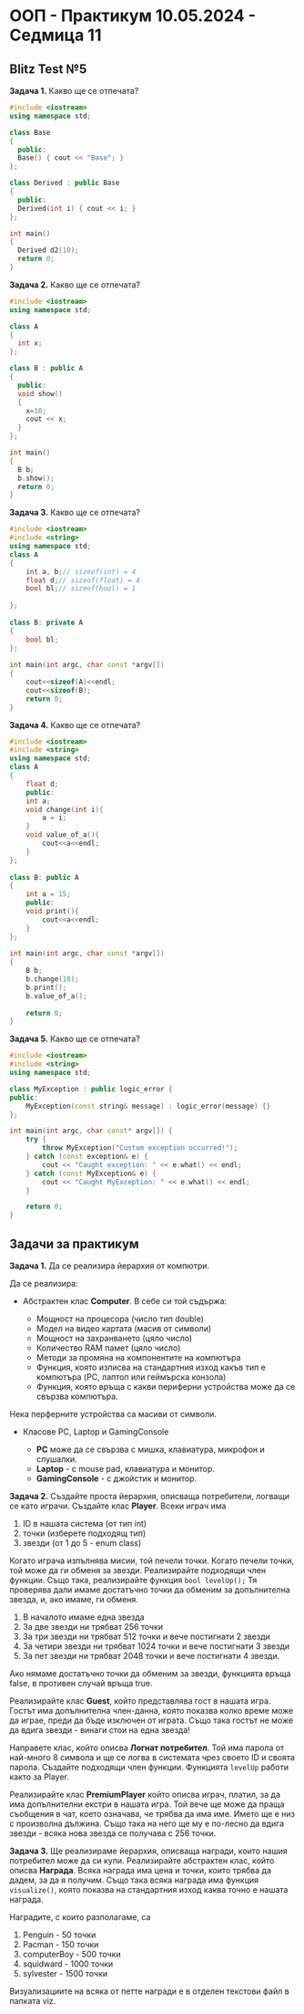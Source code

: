 # OOП - Практикум 10.05.2024 - Седмица 11

## Blitz Test №5

**Задача 1.** Какво ще се отпечата?
```c++
#include <iostream>
using namespace std;

class Base
{
  public:
  Base() { cout << "Base"; }
};

class Derived : public Base
{
  public:
  Derived(int i) { cout << i; }
};

int main()
{
  Derived d2(10);
  return 0;
}
```

**Задача 2.** Какво ще се отпечата?
```c++
#include <iostream>
using namespace std;

class A
{
  int x;
};

class B : public A
{
  public:
  void show()
  {
    x=10;
    cout << x;
  }
};

int main()
{
  B b;
  b.show();
  return 0;
}
```

**Задача 3.** Какво ще се отпечата?

```c++
#include <iostream>
#include <string>
using namespace std;
class A
{
	int a, b;// sizeof(int) = 4
	float d;// sizeof(float) = 4
	bool bl;// sizeof(bool) = 1 
   
};
 
class B: private A
{
    bool bl;
};
 
int main(int argc, char const *argv[])
{
	cout<<sizeof(A)<<endl;
	cout<<sizeof(B);
	return 0;
}
```

**Задача 4.** Какво ще се отпечата?

```c++
#include <iostream>
#include <string>
using namespace std;
class A
{
	float d;
    public:
	int a;
	void change(int i){
		a = i;
	}
	void value_of_a(){
		cout<<a<<endl;
	}
};
 
class B: public A
{
	int a = 15;
    public:
	void print(){
		cout<<a<<endl;
	}
};
 
int main(int argc, char const *argv[])
{
	B b;
	b.change(10);
	b.print();
	b.value_of_a();
 
	return 0;
}
```

**Задача 5.** Какво ще се отпечата?

```c++
#include <iostream>
#include <string>
using namespace std;

class MyException : public logic_error {
public:
    MyException(const string& message) : logic_error(message) {}
};

int main(int argc, char const* argv[]) {
    try {
        throw MyException("Custom exception occurred!");
    } catch (const exception& e) {
        cout << "Caught exception: " << e.what() << endl;
    } catch (const MyException& e) {
        cout << "Caught MyException: " << e.what() << endl;
    }

    return 0;
}
```

## Задачи за практикум

**Задача 1.** Да се реализира йерархия от компютри.

Да се реализира:

* Абстрактен клас **Computer**. В себе си той съдържа:
  
  * Мощност на процесора (число тип double)
  * Модел на видео картата (масив от символи)
  * Мощност на захранването (цяло число)
  * Количество RAM памет (цяло число)
  * Методи за промяна на компонентите на компютъра
  * Функция, която изписва на стандартния изход какъв тип е компютъра (PC, лаптоп или геймърска конзола)
  * Функция, която връща с какви периферни устройства може да се свързва компютъра.

Нека перферните устройства са масиви от символи.

* Класове PC, Laptop и GamingConsole
  
  * **PC** може да се свързва с мишка, клавиатура, микрофон и слушалки.
  * **Laptop** - с mouse pad, клавиатура и монитор.
  * **GamingConsole** - с джойстик и монитор.  

**Задача 2.** Създайте проста йерархия, описваща потребители, логващи се като играчи.
Създайте клас **Player**. Всеки играч има

1. ID в нашата система (от тип int)
2. точки (изберете подходящ тип)
3. звезди (от 1 до 5 - enum class)

Когато играча изпълнява мисии, той печели точки. Когато печели точки, той може да ги обменя за звезди. Реализирайте подходящи член функции. Също така, реализирайте функция ``bool levelUp();`` Тя проверява
дали имаме достатъчно точки да обменим за допълнителна звезда, и, ако имаме, ги
обменя.

1. В началото имаме една звезда
2. За две звезди ни трябват 256 точки
3. За три звезди ни трябват 512 точки и вече постигнати 2 звезди
4. За четири звезди ни трябват 1024 точки и вече постигнати 3 звезди
5. За пет звезди ни трябват 2048 точки и вече постигнати 4 звезди.

Ако нямаме достатъчно точки да обменим за звезди, функцията връща false, в противен случай връща true.

Реализирайте клас **Guest**, който представлява гост в нашата игра. Гостът има допълнителна член-данна, която показва колко време може да играе, преди да бъде
изключен от играта. Също така гостът не може да вдига звезди - винаги стои на една звезда!

Направете клас, който описва **Логнат потребител**. Той има парола от най-много 8 символа и ще се логва в системата чрез своето ID и своята парола.
Създайте подходящи член функции. Функцията ``levelUp`` работи както за Player.

Реализирайте клас **PremiumPlayer** който описва играч, платил, за да има допълнителни екстри в нашата игра. Той вече ще може да праща съобщения в чат,
което означава, че трябва да има име. Името ще е низ с произволна дължина. Също така на него ще му е по-лесно да вдига звезди - всяка нова звезда се получава с 256 точки.

**Задача 3.** Ще реализираме йерархия, описваща награди, които нашия потребител може да си
купи. 
Реализирайте абстрактен клас, който описва **Награда**. Всяка награда има цена и точки, които трябва да дадем, за да я получим. Също така всяка награда има функция ``visualize()``, която показва на стандартния изход каква точно е нашата награда.

Наградите, с които разполагаме, са
1. Penguin - 50 точки
2. Pacman - 150 точки
3. computerBoy - 500 точки
4. squidward - 1000 точки
5. sylvester - 1500 точки

Визуализациите на всяка от петте награди е в отделен текстови файл в папката viz. 
